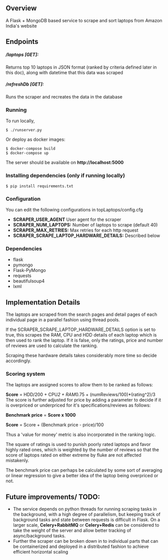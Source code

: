 ## Overview
A Flask + MongoDB based service to scrape and sort laptops from Amazon India's website

## Endpoints
##### /laptops [GET]:
Returns top 10 laptops in JSON format (ranked by criteria defined later in this doc), along with datetime that this data was scraped


##### /refreshDb [GET]:
Runs the scraper and recreates the data in the database

### Running
To run locally, 
```
$ ./runserver.py
```

Or deploy as docker images:
```
$ docker-compose build
$ docker-compose up
```

The server should be available on **http://localhost:5000**

### Installing dependencies (only if running locally)
```
$ pip install requirements.txt
```
### Configuration
You can edit the following configurations in topLaptops/config.cfg

* **SCRAPER_USER_AGENT** User agent for the scraper
* **SCRAPER_NUM_LAPTOPS:** Number of laptops to scrape (default 40)
* **SCRAPER_MAX_RETRIES:** Max retries for each http request
* **SCRAPER_SCRAPE_LAPTOP_HARDWARE_DETAILS:** Described below

### Dependencies

* flask
* pymongo
* Flask-PyMongo
* requests
* beautifulsoup4
* lxml

## Implementation Details
The laptops are scraped from the search pages and detail pages of each individual page in a parallel fashion using thread pools.

If the SCRAPER_SCRAPE_LAPTOP_HARDWARE_DETAILS option is set to true, this scrapes the RAM, CPU and HDD details of each laptop which is then used to rank the laptop. If it is false, only the ratings, price and number of reviews are used to calculate the ranking.

Scraping these hardware details takes considerably more time so decide accordingly.

### Scoring system

The laptops are assigned scores to allow them to be ranked as follows:

**Score** =  HDD/200 + CPU*2  + RAM*0.75 + (numReviews/100)*(rating^2)/3
The score is further adjusted for price by adding a parameter to decide if it is overpriced or underpriced for it's specifications/reviews as follows:

**Benchmark price** = **Score x 1000**

**Score** = Score + (Benchmark price - price)/100

Thus a 'value for money' metric is also incorporated in the ranking logic.

The square of ratings is used to punish poorly rated laptops and favor highly rated ones, which is weighted by the number of reviews so that the score of laptops rated on either extreme by fluke are not affected mistakenly.

The benchmark price can perhaps be calculated by some sort of averaging or linear regression to give a better idea of the laptop being overpriced or not.

## Future improvements/ TODO:
* The service depends on python threads for running scraping tasks in the background, with a high degree of parallelism, but keeping track of background tasks and state between requests is difficult in Flask. On a larger scale, **Celery+RabbitMQ** or **Celery+Redis** can be considered to take the weight of the server and allow better tracking of async/background tasks.
* Further the scraper can be broken down in to individual parts that can be containerized and deployed in a distributed fashion to achieve efficient horizontal scaling
